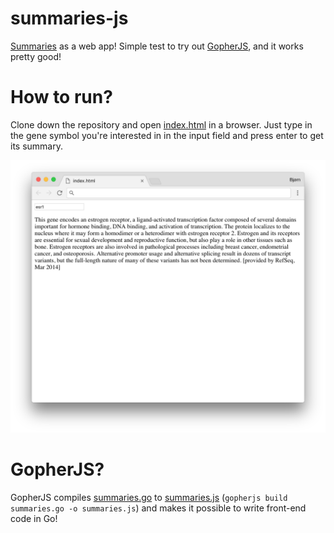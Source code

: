 # summaries-js 
[Summaries](http://github.com/fjukstad/summaries) as a web app! Simple test to
try out [GopherJS](https://github.com/gopherjs/gopherjs), and it works pretty
good! 

# How to run? 
Clone down the repository and open [index.html](index.html) in a browser. Just
type in the gene symbol you're interested in in the input field and press enter
to get its summary.

![screenshot.png](screenshot.png) 

# GopherJS? 
GopherJS compiles [summaries.go](summaries.go) to [summaries.js](summaries.js)
(`gopherjs build summaries.go -o summaries.js`) and makes it possible to write
front-end code in Go! 

